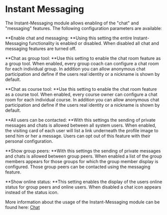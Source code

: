 # Instant Messaging

The Instant-Messaging module allows enabling of the "chat" and "messaging"
features. The following configuration parameters are available:

 **Enable chat and messaging:  **Using this setting the entire Instant-
Messaging functionality is enabled or disabled. When disabled all chat and
messaging features are turned off.

 **Chat as group tool:  **Use this setting to enable the chat room feature as
a group tool. When enabled, every group coach can configure a chat room for
each individual group. In addition you can allow anonymous chat participation
and define if the users real identity or a nickname is shown by default.

 **Chat as course tool:  **Use this setting to enable the chat room feature as
a course tool. When enabled, every course owner can configure a chat room for
each individual course. In addition you can allow anonymous chat participation
and define if the users real identity or a nickname is shown by default.

 **All users can be contacted:  **With this settings the sending of private
messages and chats is allowed between all system users. When enabled, the
visiting card of each user will list a link underneath the profile image to
send him or her a message. Users can opt out of this feature with their
personal configuration.

 **Show group peers:  **With this settings the sending of private messages and
chats is allowed between group peers. When enabled a list of the group members
appears for those groups for which the group member display is configured.
Those group peers can be contacted using the messaging feature.

 **Show online status:  **This setting enables the display of the users online
status for group peers and online users. When disabled a chat icon appears
instead of the status icon.

More information about the usage of the Instant-Messaging module can be found
here: [Chat](../../../manual_user/docs/personal/Chat.md)

